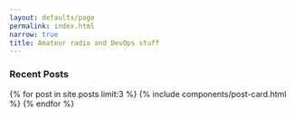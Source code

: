 ```yaml
---
layout: defaults/page
permalink: index.html
narrow: true
title: Amateur radio and DevOps stuff
---
```


<!-- ## What is it?

{% include components/intro.md %}

[Here's the full feature list and some quick examples of what it can do.]({{ site.baseurl}}{% link _pages/about.md %})

## How to use it

This web site is the documentation for the theme and also provides examples of how you can use and modify it. TIt is built using Friday Theme directly from the [GitHub repo](https://github.com/sfreytag/friday-theme) and published to GitHub pages.

[The documentation]({{ site.baseurl }}{% link list/projects.md %}) covers the basics of installing and using it, and is an example of how you could write documentation about your own projects.

[The blog]({{ site.baseurl }}{% link list/posts.html %}) has a bunch of tips about how to use Friday Theme. These show how the blog works, including the tags. There's the three most-recent posts below included below.

<hr /> -->

### Recent Posts

{% for post in site.posts limit:3 %}
{% include components/post-card.html %}
{% endfor %}


